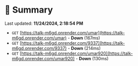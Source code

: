 # 📖 Summary
Last updated: **11/24/2024, 2:18:54 PM**

- `GET` [https://talk-m6gd.onrender.com/umar](https://talk-m6gd.onrender.com/umar) - **Down** (167ms)
- `GET` [https://talk-m6gd.onrender.com/9337](https://talk-m6gd.onrender.com/9337) - **Down** (214ms)
- `GET` [https://talk-m6gd.onrender.com/umar920](https://talk-m6gd.onrender.com/umar920) - **Down** (130ms)

